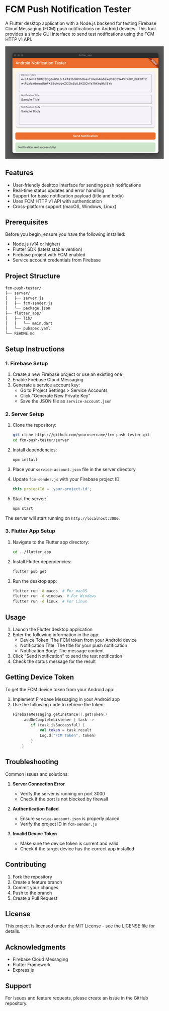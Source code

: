    # FCM Push Notification Tester

A Flutter desktop application with a Node.js backend for testing Firebase Cloud Messaging (FCM) push notifications on Android devices. This tool provides a simple GUI interface to send test notifications using the FCM HTTP v1 API.

![Application Screenshot](assets/flutter_app.png)

## Features

- User-friendly desktop interface for sending push notifications
- Real-time status updates and error handling
- Support for basic notification payload (title and body)
- Uses FCM HTTP v1 API with authentication
- Cross-platform support (macOS, Windows, Linux)

## Prerequisites

Before you begin, ensure you have the following installed:

- Node.js (v14 or higher)
- Flutter SDK (latest stable version)
- Firebase project with FCM enabled
- Service account credentials from Firebase

## Project Structure

```
fcm-push-tester/
├── server/
│   ├── server.js
│   ├── fcm-sender.js
│   └── package.json
├── flutter_app/
│   ├── lib/
│   │   └── main.dart
│   └── pubspec.yaml
└── README.md
```

## Setup Instructions

### 1. Firebase Setup

1. Create a new Firebase project or use an existing one
2. Enable Firebase Cloud Messaging
3. Generate a service account key:
   - Go to Project Settings > Service Accounts
   - Click "Generate New Private Key"
   - Save the JSON file as `service-account.json`

### 2. Server Setup

1. Clone the repository:
   ```bash
   git clone https://github.com/yourusername/fcm-push-tester.git
   cd fcm-push-tester/server
   ```

2. Install dependencies:
   ```bash
   npm install
   ```

3. Place your `service-account.json` file in the server directory

4. Update `fcm-sender.js` with your Firebase project ID:
   ```javascript
   this.projectId = 'your-project-id';
   ```

5. Start the server:
   ```bash
   npm start
   ```

The server will start running on `http://localhost:3000`.

### 3. Flutter App Setup

1. Navigate to the Flutter app directory:
   ```bash
   cd ../flutter_app
   ```

2. Install Flutter dependencies:
   ```bash
   flutter pub get
   ```

3. Run the desktop app:
   ```bash
   flutter run -d macos  # For macOS
   flutter run -d windows  # For Windows
   flutter run -d linux  # For Linux
   ```

## Usage

1. Launch the Flutter desktop application
2. Enter the following information in the app:
   - Device Token: The FCM token from your Android device
   - Notification Title: The title for your push notification
   - Notification Body: The message content
3. Click "Send Notification" to send the test notification
4. Check the status message for the result

## Getting Device Token

To get the FCM device token from your Android app:

1. Implement Firebase Messaging in your Android app
2. Use the following code to retrieve the token:
   ```kotlin
   FirebaseMessaging.getInstance().getToken()
       .addOnCompleteListener { task ->
           if (task.isSuccessful) {
               val token = task.result
               Log.d("FCM Token", token)
           }
       }
   ```

## Troubleshooting

Common issues and solutions:

1. **Server Connection Error**
   - Verify the server is running on port 3000
   - Check if the port is not blocked by firewall

2. **Authentication Failed**
   - Ensure `service-account.json` is properly placed
   - Verify the project ID in `fcm-sender.js`

3. **Invalid Device Token**
   - Make sure the device token is current and valid
   - Check if the target device has the correct app installed

## Contributing

1. Fork the repository
2. Create a feature branch
3. Commit your changes
4. Push to the branch
5. Create a Pull Request

## License

This project is licensed under the MIT License - see the LICENSE file for details.

## Acknowledgments

- Firebase Cloud Messaging
- Flutter Framework
- Express.js

## Support

For issues and feature requests, please create an issue in the GitHub repository.